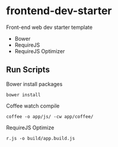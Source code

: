 # frontend-dev-starter

Front-end web dev starter template

- Bower
- RequireJS
- RequireJS Optimizer

## Run Scripts

Bower install packages

    bower install

Coffee watch compile

    coffee -o app/js/ -cw app/coffee/

RequireJS Optimize

    r.js -o build/app.build.js